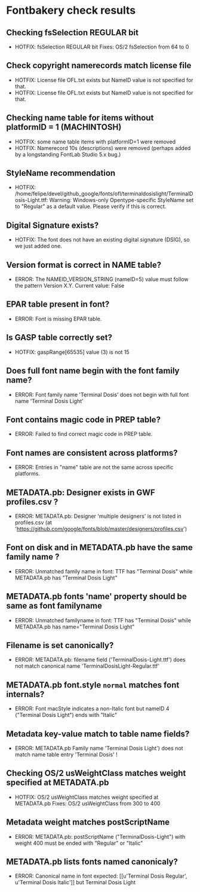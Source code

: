# Fontbakery check results
## Checking fsSelection REGULAR bit
* HOTFIX: fsSelection REGULAR bit Fixes: OS/2 fsSelection from 64 to 0

## Check copyright namerecords match license file
* HOTFIX: License file OFL.txt exists but NameID value is not specified for that.
* HOTFIX: License file OFL.txt exists but NameID value is not specified for that.

## Checking name table for items without platformID = 1 (MACHINTOSH)
* HOTFIX: some name table items with platformID=1 were removed
* HOTFIX: Namerecord 10s (descriptions) were removed (perhaps added by a longstanding FontLab Studio 5.x bug.)

## StyleName recommendation
* HOTFIX: /home/felipe/devel/github_google/fonts/ofl/terminaldosislight/TerminalDosis-Light.ttf: Warning: Windows-only Opentype-specific StyleName set to "Regular" as a default value. Please verify if this is correct.

## Digital Signature exists?
* HOTFIX: The font does not have an existing digital signature (DSIG), so we just added one.

## Version format is correct in NAME table?
* ERROR: The NAMEID_VERSION_STRING (nameID=5) value must follow the pattern Version X.Y. Current value: False

## EPAR table present in font?
* ERROR: Font is missing EPAR table.

## Is GASP table correctly set?
* HOTFIX: gaspRange[65535] value (3) is not 15

## Does full font name begin with the font family name?
* ERROR: Font family name 'Terminal Dosis' does not begin with full font name 'Terminal Dosis Light'

## Font contains magic code in PREP table?
* ERROR: Failed to find correct magic code in PREP table.

## Font names are consistent across platforms?
* ERROR: Entries in "name" table are not the same across specific platforms.

## METADATA.pb: Designer exists in GWF profiles.csv ?
* ERROR: METADATA.pb: Designer 'multiple designers' is not listed in profiles.csv (at 'https://github.com/google/fonts/blob/master/designers/profiles.csv')

## Font on disk and in METADATA.pb have the same family name ?
* ERROR: Unmatched family name in font: TTF has "Terminal Dosis" while METADATA.pb has "Terminal Dosis Light"

## METADATA.pb fonts 'name' property should be same as font familyname
* ERROR: Unmatched familyname in font: TTF has "Terminal Dosis" while METADATA.pb has name="Terminal Dosis Light"

## Filename is set canonically?
* ERROR: METADATA.pb: filename field ('TerminalDosis-Light.ttf') does not match canonical name 'TerminalDosisLight-Regular.ttf'

## METADATA.pb font.style `normal` matches font internals?
* ERROR: Font macStyle indicates a non-Italic font but nameID 4 ("Terminal Dosis Light") ends with "Italic"

## Metadata key-value match to table name fields?
* ERROR: METADATA.pb Family name 'Terminal Dosis Light') does not match name table entry 'Terminal Dosis' !

## Checking OS/2 usWeightClass matches weight specified at METADATA.pb
* HOTFIX: OS/2 usWeightClass matches weight specified at METADATA.pb Fixes: OS/2 usWeightClass from 300 to 400

## Metadata weight matches postScriptName
* ERROR: METADATA.pb: postScriptName ("TerminalDosis-Light") with weight 400 must be ended with "Regular" or "Italic"

## METADATA.pb lists fonts named canonicaly?
* ERROR: Canonical name in font expected: [[u'Terminal Dosis Regular', u'Terminal Dosis Italic']] but Terminal Dosis Light

